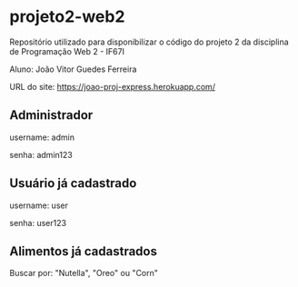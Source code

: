 # projeto2-web2
Repositório utilizado para disponibilizar o código do projeto 2 da disciplina de Programação Web 2 - IF67I  

Aluno: João Vitor Guedes Ferreira

URL do site: https://joao-proj-express.herokuapp.com/

## Administrador 
username: admin

senha: admin123

## Usuário já cadastrado
username: user

senha: user123

## Alimentos já cadastrados
Buscar por: "Nutella", "Oreo" ou "Corn"

